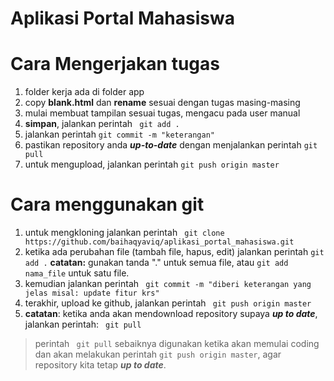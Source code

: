 # Aplikasi Portal Mahasiswa

# Cara Mengerjakan tugas
1. folder kerja ada di folder app
2. copy **blank.html** dan **rename** sesuai dengan tugas masing-masing
3. mulai membuat tampilan sesuai tugas, mengacu pada user manual
4. **simpan**, jalankan perintah ``` git add .```
5. jalankan perintah ``` git commit -m "keterangan" ```
6. pastikan repository anda ***up-to-date*** dengan menjalankan perintah ``` git pull ```
7. untuk mengupload, jalankan perintah ```git push origin master```

# Cara menggunakan git
1. untuk mengkloning jalankan perintah ``` git clone https://github.com/baihaqyaviq/aplikasi_portal_mahasiswa.git```
2. ketika ada perubahan file (tambah file, hapus, edit)
jalankan perintah ``` git add . ``` 
**catatan:** gunakan tanda "." untuk semua file, atau ```git add nama_file``` untuk satu file.
3. kemudian jalankan perintah ``` git commit -m "diberi keterangan yang jelas misal: update fitur krs"```
4. terakhir, upload ke github, jalankan perintah ``` git push origin master```
5. **catatan**: ketika anda akan mendownload repository supaya ***up to date***, jalankan perintah: ``` git pull```

>perintah ``` git pull``` sebaiknya digunakan ketika akan memulai coding dan akan melakukan perintah ``` git push origin master ```, agar repository kita tetap ***up to date***.